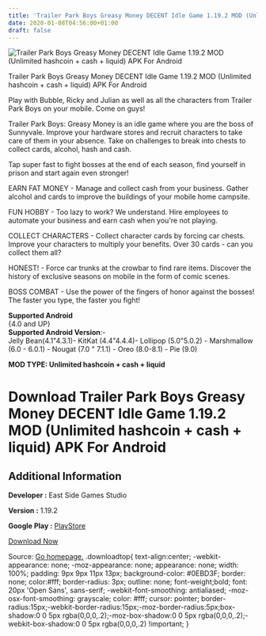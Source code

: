 ```yaml
---
title: 'Trailer Park Boys Greasy Money DECENT Idle Game 1.19.2 MOD (Unlimited hashcoin + cash + liquid) APK For Android'
date: 2020-01-08T04:56:00+01:00
draft: false
---
```


![Trailer Park Boys Greasy Money DECENT Idle Game 1.19.2 MOD (Unlimited hashcoin + cash + liquid) APK For Android](https://i0.wp.com/apkhome.net/wp-content/uploads/2020/01/Trailer-Park-Boys-Greasy-Money-DECENT-Idle-Game-1.19.2-MOD-Unlimited-hashcoin-cash-liquid.png "Trailer Park Boys Greasy Money DECENT Idle Game 1.19.2 MOD (Unlimited hashcoin + cash + liquid) APK For Android")

  

Trailer Park Boys Greasy Money DECENT Idle Game 1.19.2 MOD (Unlimited hashcoin + cash + liquid) APK For Android

Play with Bubble, Ricky and Julian as well as all the characters from Trailer Park Boys on your mobile. Come on guys!

Trailer Park Boys: Greasy Money is an idle game where you are the boss of Sunnyvale. Improve your hardware stores and recruit characters to take care of them in your absence. Take on challenges to break into chests to collect cards, alcohol, hash and cash.

Tap super fast to fight bosses at the end of each season, find yourself in prison and start again even stronger!

EARN FAT MONEY - Manage and collect cash from your business. Gather alcohol and cards to improve the buildings of your mobile home campsite.

FUN HOBBY - Too lazy to work? We understand. Hire employees to automate your business and earn cash when you're not playing.

COLLECT CHARACTERS - Collect character cards by forcing car chests. Improve your characters to multiply your benefits. Over 30 cards - can you collect them all?

HONEST! - Force car trunks at the crowbar to find rare items. Discover the history of exclusive seasons on mobile in the form of comic scenes.

BOSS COMBAT - Use the power of the fingers of honor against the bosses! The faster you type, the faster you fight!

**Supported Android**  
{4.0 and UP}  
**Supported Android Version**:-  
Jelly Bean(4.1"4.3.1)- KitKat (4.4"4.4.4)- Lollipop (5.0"5.0.2) - Marshmallow (6.0 - 6.0.1) - Nougat (7.0 " 7.1.1) - Oreo (8.0-8.1) - Pie (9.0)

**MOD TYPE: Unlimited hashcoin + cash + liquid**

Download Trailer Park Boys Greasy Money DECENT Idle Game 1.19.2 MOD (Unlimited hashcoin + cash + liquid) APK For Android
========================================================================================================================

Additional Information
----------------------

**Developer :** East Side Games Studio

**Version :** 1.19.2

**Google Play :** [PlayStore](https://play.google.com/store/apps/details?id=com.eastsidegames.trailerparkboys)

  

[Download Now](https://store4app.co/post/trailer-park-boys-greasy-money-decent-idle-game-1-19-2-mod-unlimited-hashcoin-cash-liquid-apk-for-android_1578426262)

  
Source: [Go homepage.](https://store4app.co/post/trailer-park-boys-greasy-money-decent-idle-game-1-19-2-mod-unlimited-hashcoin-cash-liquid-apk-for-android_1578426262) .downloadtop{ text-align:center; -webkit-appearance: none; -moz-appearance: none; appearance: none; width: 100%; padding: 9px 9px 11px 13px; background-color: #0EBD3F; border: none; color:#fff; border-radius: 3px; outline: none; font-weight;bold; font: 20px 'Open Sans', sans-serif; -webkit-font-smoothing: antialiased; -moz-osx-font-smoothing: grayscale; color: #fff; cursor: pointer; border-radius:15px;-webkit-border-radius:15px;-moz-border-radius:5px;box-shadow:0 0 5px rgba(0,0,0,.2);-moz-box-shadow:0 0 5px rgba(0,0,0,.2);-webkit-box-shadow:0 0 5px rgba(0,0,0,.2) !important; }